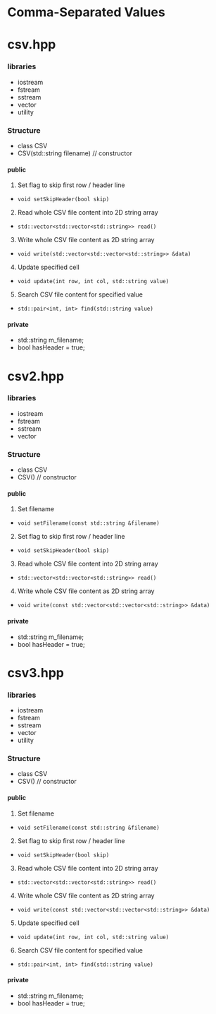 # Comma-Separated Values

# csv.hpp

### libraries
- iostream
- fstream
- sstream
- vector
- utility

### Structure
- class CSV
- CSV(std::string filename) // constructor

#### public

1. Set flag to skip first row / header line
-  `void setSkipHeader(bool skip)`

2. Read whole CSV file content into 2D string array
-  `std::vector<std::vector<std::string>> read()`

3. Write whole CSV file content as 2D string array
- `void write(std::vector<std::vector<std::string>> &data)`

4. Update specified cell
-  `void update(int row, int col, std::string value)`

5. Search CSV file content for specified value
- `std::pair<int, int> find(std::string value)`

#### private
- std::string m_filename;
- bool hasHeader = true;

# csv2.hpp

### libraries
- iostream
- fstream
- sstream
- vector

### Structure
- class CSV
- CSV() // constructor

#### public

1. Set filename
- `void setFilename(const std::string &filename)`

2. Set flag to skip first row / header line
- `void setSkipHeader(bool skip)`

3. Read whole CSV file content into 2D string array
- `std::vector<std::vector<std::string>> read()`

4. Write whole CSV file content as 2D string array
- `void write(const std::vector<std::vector<std::string>> &data)`

#### private
- std::string m_filename;
- bool hasHeader = true;

# csv3.hpp

### libraries
- iostream
- fstream
- sstream
- vector
- utility

### Structure
- class CSV
- CSV() // constructor


#### public

1. Set filename
- `void setFilename(const std::string &filename)`

2. Set flag to skip first row / header line
- `void setSkipHeader(bool skip)`

3. Read whole CSV file content into 2D string array
- `std::vector<std::vector<std::string>> read()`

4. Write whole CSV file content as 2D string array
- `void write(const std::vector<std::vector<std::string>> &data)`

5. Update specified cell
- `void update(int row, int col, std::string value)`

6. Search CSV file content for specified value
- `std::pair<int, int> find(std::string value)`

#### private
- std::string m_filename;
- bool hasHeader = true;